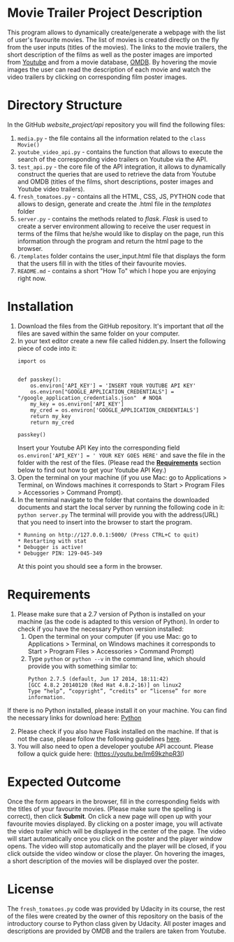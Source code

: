 # Movie Trailer Project Description

This program allows to dynamically create/generate a webpage with the list of user's favourite movies. The list of movies is created directly on the fly from the user inputs (titles of the movies). The links to the movie trailers, the short description of the films as well as the poster images are imported from [Youtube](https://www.youtube.com/) and from a movie database, [OMDB](http://www.omdbapi.com/). By hovering the movie images the user can read the description of each movie and watch the video trailers by clicking on corresponding film poster images. 

# Directory Structure

In the GitHub *website_project/api* repository you will find the following files:
  1. `media.py` - the file contains all the information related to the `class Movie()`   
  2. `youtube_video_api.py` - contains the function that allows to execute the search of the corresponding video trailers on Youtube via the API.
  3. `test_api.py` - the core file of the API integration, it allows to dynamically construct the queries that are used to retrieve the data  from Youtube and OMDB (titles of the films, short descriptions, poster images and Youtube video trailers).
  4. `fresh_tomatoes.py` - contains all the HTML, CSS, JS, PYTHON code that allows to design, generate and create the .html file in the *templates* folder
  5. `server.py` - contains the methods related to *flask*. *Flask* is used to create a server environment allowing to receive the user request in terms of the films that he/she would like to display on the page, run this information through the program and return the html page to the browser.
  6. `/templates` folder contains the user_input.html file that displays the form that the users fill in with the titles of their favourite movies.
  7. `README.md` - contains a short "How To" which I hope you are enjoying right now.

# Installation

1. Download the files from the GitHub repository. It's important that *all* the files are saved within the same folder on your computer.
2. In your text editor create a new file called hidden.py. Insert the following piece of code into it:
   ```
   import os


   def passkey():
       os.environ['API_KEY'] = 'INSERT YOUR YOUTUBE API KEY'
       os.environ["GOOGLE_APPLICATION_CREDENTIALS"] = "/google_application_credentials.json"  # NOQA
       my_key = os.environ['API_KEY']
       my_cred = os.environ['GOOGLE_APPLICATION_CREDENTIALS']
       return my_key
       return my_cred

   passkey()
   ```
   Insert your Youtube API Key into the corresponding field `os.environ['API_KEY'] = ' YOUR KEY GOES HERE'` and save the file in the folder with the rest of the files. (Please read the [**__Requirements__**](https://github.com/MissT17/udacity/blob/master/movie-trailer/api/README.md#installation) section below to find out how to get your Youtube API Key.)  
3. Open the terminal on your machine (if you use Mac: go to Applications > Terminal, on Windows machines it corresponds to Start > Program Files > Accessories > Command Prompt).
4. In the terminal navigate to the folder that contains the downloaded documents and start the local server by running the following code in it: `python server.py`
   The terminal will provide you with the address(URL) that you need to insert into the browser to start the program.
   ```
   * Running on http://127.0.0.1:5000/ (Press CTRL+C to quit)
   * Restarting with stat
   * Debugger is active!
   * Debugger PIN: 129-045-349
   ```
   At this point you should see a form in the browser.

# Requirements

1. Please make sure that a 2.7 version of Python is installed on your machine (as the code is adapted to this version of Python). In order to check if you have the necessary Python version installed:
    1. Open the terminal on your computer (if you use Mac: go to Applications > Terminal, on Windows machines it corresponds to Start > Program Files > Accessories > Command Prompt) 
    2. Type `python` or `python --v` in the command line, which should provide you with something similar to: 
       ```
       Python 2.7.5 (default, Jun 17 2014, 18:11:42)
       [GCC 4.8.2 20140120 (Red Hat 4.8.2-16)] on linux2
       Type “help”, “copyright”, “credits” or “license” for more information.
       ``` 
  If there is no Python installed, please install it on your machine. You can find the necessary links for download here:
  [Python](https://wiki.python.org/moin/BeginnersGuide/Download)
  
2. Please check if you also have Flask installed on the machine. If that is not the case, please follow the following guidelines [here](https://pypi.python.org/pypi/Flask/0.12).
3. You will also need to open a developer youtube API account. Please follow a quick guide here: (https://youtu.be/Im69kzhpR3I) 

# Expected Outcome

Once the form appears in the browser, fill in the corresponding fields with the titles of your favourite movies. (Please make sure the spelling is correct), then click **__Submit__**. On click a new page will open up with your favourite movies displayed. By clicking on a poster image, you will activate the video trailer which will be displayed in the center of the page. The video will start automatically once you click on the poster and the player window opens. The video will stop automatically and the player will be closed, if you click outside the video window or close the player. On hovering the images, a short description of the movies will be displayed over the poster. 

# License

The `fresh_tomatoes.py` code was provided by Udacity in its course, the rest of the files were created by the owner of this repository on the basis of the introductory course to Python class given by Udacity. All poster images and descriptions are provided by OMDB and the trailers are taken from Youtube.


